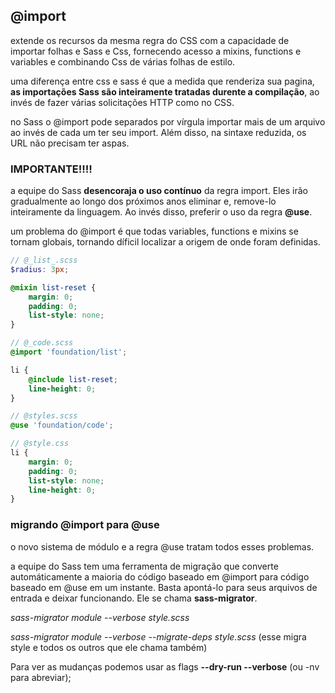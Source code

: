 ## @import

extende os recursos da mesma regra do CSS com a capacidade de importar folhas e Sass e Css, fornecendo acesso a mixins, functions e variables e combinando Css de várias folhas de estilo.

uma diferença entre css e sass é que a medida que renderiza sua pagina, **as importações Sass são inteiramente tratadas durente a compilação**, ao invés de fazer várias solicitações HTTP como no CSS.

no Sass o @import pode separados por vírgula importar mais de um arquivo ao invés de cada um ter seu import. Além disso, na sintaxe reduzida, os URL não precisam ter aspas.

### IMPORTANTE!!!!

a equipe do Sass **desencoraja o uso contínuo** da regra import. Eles irão gradualmente ao longo dos próximos anos eliminar e, remove-lo inteiramente da linguagem. Ao invés disso, preferir o uso da regra **@use**.

um problema do @import é que todas variables, functions e mixins se tornam globais, tornando díficil localizar a origem de onde foram definidas.


```scss
// @_list_.scss
$radius: 3px;

@mixin list-reset {
    margin: 0;
    padding: 0;
    list-style: none;
}

// @_code.scss
@import 'foundation/list';

li {
    @include list-reset;
    line-height: 0;
}

// @styles.scss
@use 'foundation/code';

// @style.css
li {
    margin: 0;
    padding: 0;
    list-style: none;
    line-height: 0;
}
```

### migrando @import para @use

o novo sistema de módulo e a regra @use tratam todos esses problemas.

a equipe do Sass tem uma ferramenta de migração que converte automáticamente a maioria do código baseado em @import para código baseado em @use em um instante. Basta apontá-lo para seus arquivos de entrada e deixar funcionando. Ele se chama **sass-migrator**.

*sass-migrator module --verbose style.scss*

*sass-migrator module --verbose --migrate-deps style.scss* (esse migra style e todos os outros que ele chama também)

Para ver as mudanças podemos usar as flags **--dry-run --verbose** (ou -nv para abreviar);